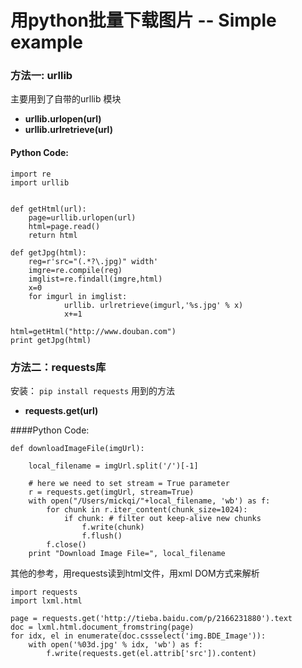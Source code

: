 用python批量下载图片 -- Simple example
====

### 方法一: urllib

主要用到了自带的urllib 模块

+ **urllib.urlopen(url)**
+ **urllib.urlretrieve(url)**


#### Python Code: 

    import re
    import urllib


    def getHtml(url):
        page=urllib.urlopen(url)
        html=page.read()
        return html
        
    def getJpg(html):
        reg=r'src="(.*?\.jpg)" width'
        imgre=re.compile(reg)
        imglist=re.findall(imgre,html)
        x=0
        for imgurl in imglist:
                urllib. urlretrieve(imgurl,'%s.jpg' % x)
                x+=1
                
    html=getHtml("http://www.douban.com")
    print getJpg(html)

### 方法二：requests库

安装： `pip install requests`
用到的方法

+ **requests.get(url)**


####Python Code:

    def downloadImageFile(imgUrl):
        
        local_filename = imgUrl.split('/')[-1]  
        
        # here we need to set stream = True parameter
        r = requests.get(imgUrl, stream=True)   
        with open("/Users/mickqi/"+local_filename, 'wb') as f:  
            for chunk in r.iter_content(chunk_size=1024):  
                if chunk: # filter out keep-alive new chunks  
                    f.write(chunk)  
                    f.flush()  
            f.close()  
        print "Download Image File=", local_filename 

其他的参考，用requests读到html文件，用xml DOM方式来解析

    import requests  
    import lxml.html  
   
    page = requests.get('http://tieba.baidu.com/p/2166231880').text  
    doc = lxml.html.document_fromstring(page)  
    for idx, el in enumerate(doc.cssselect('img.BDE_Image')):  
        with open('%03d.jpg' % idx, 'wb') as f:  
            f.write(requests.get(el.attrib['src']).content)  
            
            